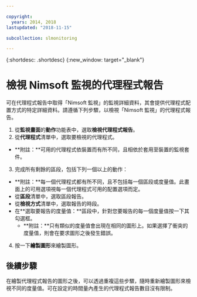 ```yaml
---

copyright:
  years: 2014, 2018
lastupdated: "2018-11-15"

subcollection: slmonitoring

---
```


{:shortdesc: .shortdesc}
{:new_window: target="_blank"}

# 檢視 Nimsoft 監視的代理程式報告

可在代理程式報告中取得「Nimsoft 監視」的監視詳細資料，其會提供代理程式配置方式的特定詳細資料。請遵循下列步驟，以檢視「Nimsoft 監視」的代理程式報告。

1. 從**監視畫面**的**動作**功能表中，選取**檢視代理程式報告**。
2. 從**代理程式**清單中，選取要檢視的代理程式。
  * **附註：**可用的代理程式依裝置而有所不同，且相依於套用至裝置的監視套件。
3. 完成所有剩餘的區段，包括下列一個以上的動作：
  * **附註：**每一個代理程式都有所不同，且不包括每一個區段或度量值。此畫面上的可用選項視每一個代理程式可用的配置選項而定。
  * 從**區段**清單中，選取區段報告。
  * 從**檢視方式**清單中，選取報告的時段。
  * 在**選取要報告的度量值：**區段中，針對您要報告的每一個度量值按一下其勾選框。
    * **附註：**只有類似的度量值會出現在相同的圖形上。如果選擇了衝突的度量值，則會在要求圖形之後發生錯誤。
4. 按一下**繪製圖形**來繪製圖形。

## 後續步驟

在繪製代理程式報告的圖形之後，可以透過重複這些步驟，隨時重新繪製圖形來檢視不同的度量值。可在設定的時間量內產生的代理程式報告數目沒有限制。
